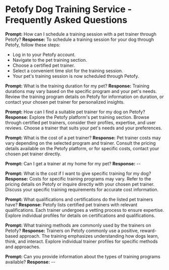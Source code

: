 # Petofy Dog Training Service - Frequently Asked Questions

**Prompt:** How can I schedule a training session with a pet trainer through Petofy?
**Response:** To schedule a training session for your dog through Petofy, follow these steps:
- Log in to your Petofy account.
- Navigate to the pet training section.
- Choose a certified pet trainer.
- Select a convenient time slot for the training session.
- Your pet's training session is now scheduled through Petofy.

**Prompt:** What is the training duration for my pet?
**Response:** Training durations may vary based on the specific program and your pet's needs. Review the training program details on Petofy for information on duration, or contact your chosen pet trainer for personalized insights.

**Prompt:** How can I find a suitable pet trainer for my dog on Petofy?
**Response:** Explore the Petofy platform's pet training section. Browse through certified pet trainers, consider their profiles, expertise, and user reviews. Choose a trainer that suits your pet's needs and your preferences.

**Prompt:** What is the cost of a pet trainer?
**Response:** Pet trainer costs may vary depending on the selected program and trainer. Consult the pricing details available on the Petofy platform, or for specific costs, contact your chosen pet trainer directly.

**Prompt:** Can I get a trainer at my home for my pet?
**Response:** --

**Prompt:** What is the cost if I want to give specific training for my dog?
**Response:** Costs for specific training programs may vary. Refer to the pricing details on Petofy or inquire directly with your chosen pet trainer. Discuss your specific training requirements for accurate cost information.

**Prompt:** What qualifications and certifications do the listed pet trainers have?
**Response:** Petofy lists certified pet trainers with relevant qualifications. Each trainer undergoes a vetting process to ensure expertise. Explore individual profiles for details on certifications and qualifications.

**Prompt:** What training methods are commonly used by the trainers on Petofy?
**Response:** Trainers on Petofy commonly use a positive, reward-based approach. The training emphasizes understanding how dogs learn, think, and interact. Explore individual trainer profiles for specific methods and approaches.

**Prompt:** Can you provide information about the types of training programs available?
**Response:** --

